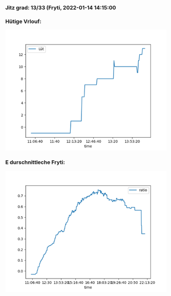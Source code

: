 ### Jitz grad: 13/33 (Fryti, 2022-01-14 14:15:00

### Hütige Vrlouf:
![Graph](Today.png)

### E durschnittleche Fryti:
![Graph](Fryti.png)